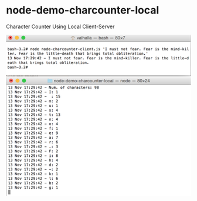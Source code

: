 # node-demo-charcounter-local

Character Counter Using Local Client-Server 

![Alt text](screenshots/screenshot_node-charcounter-client.png?raw=true "Client")
![Alt text](screenshots/screenshot_node-charcounter-server.png?raw=true "Server")
